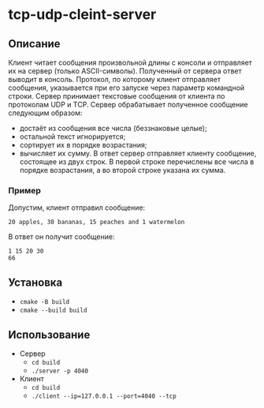 # tcp-udp-cleint-server
## Описание
Клиент читает сообщения произвольной длины с консоли и отправляет их на сервер (только
ASCII-символы). Полученный от сервера ответ выводит в консоль. Протокол, по
которому клиент отправляет сообщения, указывается при его запуске через
параметр командной строки. Сервер принимает текстовые сообщения от клиента
по протоколам UDP и TCP. Сервер обрабатывает полученное сообщение
следующим образом:
- достаёт из сообщения все числа (беззнаковые целые); 
- остальной текст игнорируется;
- сортирует их в порядке возрастания;
- вычисляет их сумму.
В ответ сервер отправляет клиенту сообщение, состоящее из двух строк. В первой
строке перечислены все числа в порядке возрастания, а во второй строке указана
их сумма.
### Пример
Допустим, клиент отправил сообщение:
```
20 apples, 30 bananas, 15 peaches and 1 watermelon
```
В ответ он получит сообщение:
```
1 15 20 30
66
```
## Установка
- ```cmake -B build```
- ```cmake --build build```
## Использование
- Сервер
    - ```cd build```
    - ```./server -p 4040```
- Клиент
    - ```cd build```
    - ```./client --ip=127.0.0.1 --port=4040 --tcp```

